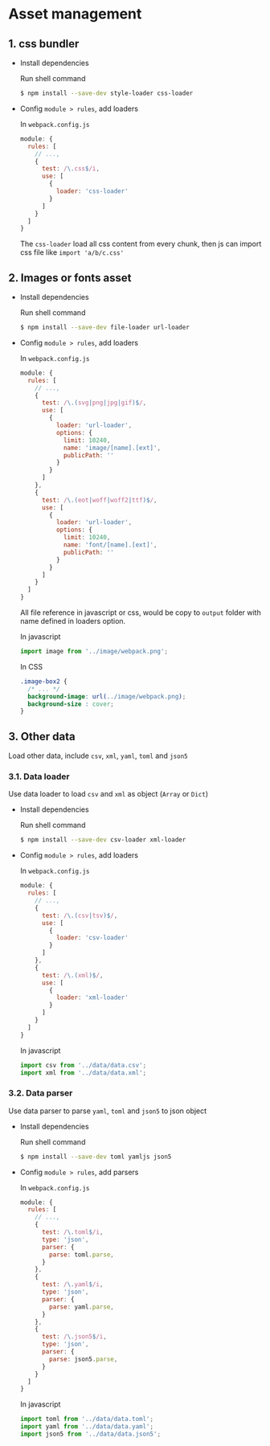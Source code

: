 # Asset management

## 1. css bundler

- Install dependencies

  Run shell command

  ```bash
  $ npm install --save-dev style-loader css-loader
  ```

- Config `module > rules`, add loaders

  In `webpack.config.js`

  ```javascript
  module: {
    rules: [
      // ...,
      {
        test: /\.css$/i,
        use: [
          {
            loader: 'css-loader'
          }
        ]
      }
    ]
  }
  ```

  The `css-loader` load all css content from every chunk, then js can import css file like `import 'a/b/c.css'`

## 2. Images or fonts asset

- Install dependencies

  Run shell command

  ```bash
  $ npm install --save-dev file-loader url-loader
  ```

- Config `module > rules`, add loaders

  In `webpack.config.js`

  ```javascript
  module: {
    rules: [
      // ...,
      {
        test: /\.(svg|png|jpg|gif)$/,
        use: [
          {
            loader: 'url-loader',
            options: {
              limit: 10240,
              name: 'image/[name].[ext]',
              publicPath: ''
            }
          }
        ]
      },
      {
        test: /\.(eot|woff|woff2|ttf)$/,
        use: [
          {
            loader: 'url-loader',
            options: {
              limit: 10240,
              name: 'font/[name].[ext]',
              publicPath: ''
            }
          }
        ]
      }
    ]
  }
  ```

  All file reference in javascript or css, would be copy to `output` folder with name defined in loaders option.

  In javascript

  ```javascript
  import image from '../image/webpack.png';
  ```

  In CSS

  ```css
  .image-box2 {
    /* ... */
    background-image: url(../image/webpack.png);
    background-size : cover;
  }
  ```

## 3. Other data

Load other data, include `csv`, `xml`, `yaml`, `toml` and `json5`

### 3.1. Data loader

Use data loader to load `csv` and `xml` as object (`Array` or `Dict`)

- Install dependencies

  Run shell command

  ```bash
  $ npm install --save-dev csv-loader xml-loader
  ```

- Config `module > rules`, add loaders

  In `webpack.config.js`

  ```javascript
  module: {
    rules: [
      // ...,
      {
        test: /\.(csv|tsv)$/,
        use: [
          {
            loader: 'csv-loader'
          }
        ]
      },
      {
        test: /\.(xml)$/,
        use: [
          {
            loader: 'xml-loader'
          }
        ]
      }
    ]
  }
  ```

  In javascript

  ```javascript
  import csv from '../data/data.csv';
  import xml from '../data/data.xml';
  ```

### 3.2. Data parser

Use data parser to parse `yaml`, `toml` and `json5` to json object

- Install dependencies

  Run shell command

  ```bash
  $ npm install --save-dev toml yamljs json5
  ```

- Config `module > rules`, add parsers

  In `webpack.config.js`

  ```javascript
  module: {
    rules: [
      // ...,
      {
        test: /\.toml$/i,
        type: 'json',
        parser: {
          parse: toml.parse,
        }
      },
      {
        test: /\.yaml$/i,
        type: 'json',
        parser: {
          parse: yaml.parse,
        }
      },
      {
        test: /\.json5$/i,
        type: 'json',
        parser: {
          parse: json5.parse,
        }
      }
    ]
  }
  ```

  In javascript

  ```javascript
  import toml from '../data/data.toml';
  import yaml from '../data/data.yaml';
  import json5 from '../data/data.json5';
  ```
